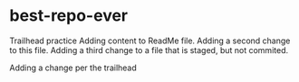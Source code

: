 # best-repo-ever
Trailhead practice
Adding content to ReadMe file.
Adding a second change to this file. 
Adding a third change to a file that is staged, but not commited.

Adding a change per the trailhead
